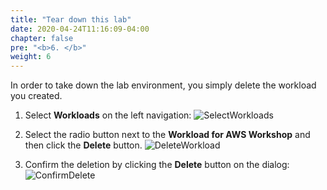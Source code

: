 ```yaml
---
title: "Tear down this lab"
date: 2020-04-24T11:16:09-04:00
chapter: false
pre: "<b>6. </b>"
weight: 6
---
```


In order to take down the lab environment, you simply delete the workload you created.
1. Select **Workloads** on the left navigation:
![SelectWorkloads](/watool/100_Walkthrough_of_the_Well-Architected_Tool/Images/AWSWAT24.png)

2. Select the radio button next to the **Workload for AWS Workshop** and then click the **Delete** button.
![DeleteWorkload](/watool/100_Walkthrough_of_the_Well-Architected_Tool/Images/AWSWAT25.png)

3. Confirm the deletion by clicking the **Delete** button on the dialog:
![ConfirmDelete](/watool/100_Walkthrough_of_the_Well-Architected_Tool/Images/AWSWAT26.png)
